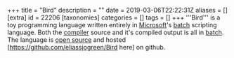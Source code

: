 +++
title = "Bird"
description = ""
date = 2019-03-06T22:22:31Z
aliases = []
[extra]
id = 22206
[taxonomies]
categories = []
tags = []
+++
'''Bird''' is a toy programming language written entirely in [Microsoft](https://rosettacode.org/wiki/Microsoft)'s [batch](https://rosettacode.org/wiki/Batch_File) scripting language. Both the [compiler](https://rosettacode.org/wiki/compiler) source and it's compiled output is all in [batch](https://rosettacode.org/wiki/Batch_File). The language is [open source](https://rosettacode.org/wiki/open_source) and hosted [https://github.com/eliassjogreen/Bird here] on github.
